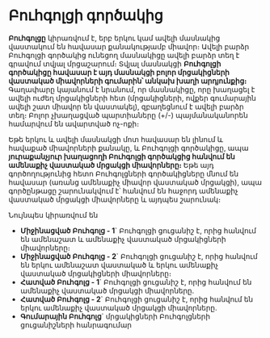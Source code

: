 Բուհգոլցի գործակից
==================

**Բուհգոլցը** կիրառվում է, երբ երկու կամ ավելի մասնակից վաստակում են հավասար քանակությամբ միավոր։ Ավելի բարձր Բուհգոլցի գործակից ունեցող մասնակիցը ավելի բարձր տեղ է գրավում տվյալ մրցաշարում։ Տվյալ մասնակցի **Բուհգոլցի գործակիցը հավասար է այդ մասնակցի բոլոր մրցակիցների վաստակած միավորների գումարին՝ անկախ խաղի արդյունքից։** Գաղափարը կայանում է նրանում, որ մասնակիցը, որը խաղացել է ավելի ուժեղ մրցակիցների հետ (մրցակիցների, ովքեր գումարային ավելի շատ միավոր են վաստակել), զբաղեցնում է ավելի բարձր տեղ։ Բոլոր չխաղացված պարտիաները (+/-) պայմանականորեն համարվում են ավարտված ոչ-ոքի։

Եթե երկու և ավելի մասնակցի մոտ հավասար են լինում և հավաքած միավորների քանակը, և Բուհգոլցի գործակիցը, ապա **յուրաքանչյուր խաղացողի Բուհգոլցի գործակցից հանվում են ամենաքիչ վաստակած մրցակցի միավորները։** Եթե այդ գործողությունից հետո Բուհգոլցների գործակիցները մնում են հավասար (առանց ամենաքիչ միավոր վաստակած մրցակցի), ապա գործընթացը շարունակվում է՝ հանվում են հաջորդ ամենաքիչ վաստակած մրցակցի միավորները և այդպես շարունակ։

Նույնպես կիրառվում են

*   **Միջինացված Բուհգոլց - 1**\` Բուհգոլցի ցուցանիշ է, որից հանվում են ամենաշատ և ամենաքիչ վաստակած մրցակիցների միավորները։
*   **Միջինացված Բուհգոլց - 2**\` Բուհգոլցի ցուցանիշ է, որից հանվում են երկու ամենաշատ վաստակած և երկու ամենաքիչ վաստակած մրցակիցների միավորները։
*   **Հատված Բուհգոլց - 1**\` Բուհգոլցի ցուցանիշ է, որից հանվում են ամենաքիչ վաստակած մրցակցի միավորները.
*   **Հատված Բուհգոլց - 2**\` Բուհգոլցի ցուցանիշ է, որից հանվում են երկու ամենաքիչ վաստակած մրցակցի միավորները.
*   **Գումարային Բուհգոլց**\` մրցակիցների Բուհգոլցների ցուցանիշների հանրագումար